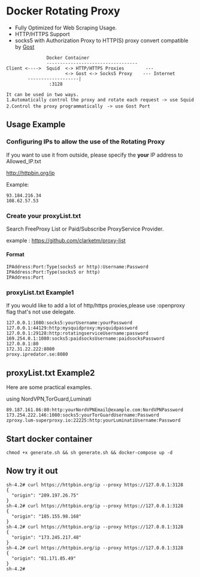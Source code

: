 # Docker Rotating Proxy

- Fully Optimized for Web Scraping Usage.
- HTTP/HTTPS Support
-  socks5 with Authorization Proxy to HTTP(S) proxy convert compatible by [Gost](https://github.com/ginuerzh/gost)



```
               Docker Container
               ----------------------------------
Client <---->  Squid  <-> HTTP/HTTPS Proxies        --- 
                      <-> Gost <-> Socks5 Proxy    --- Internet
        -------------------|
                :3128

It can be used in two ways.
1.Automatically control the proxy and rotate each request -> use Squid
2.Control the proxy programmatically　-> use Gost Port

```


## Usage Example

### Configuring IPs to allow the use of the Rotating Proxy
If you want to use it from outside, please specify the **your** IP address to Allowed_IP.txt

http://httpbin.org/ip

Example:
```
93.184.216.34
108.62.57.53
```

### Create your proxyList.txt
Search FreeProxy List or Paid/Subscribe ProxyService Provider.

example : https://github.com/clarketm/proxy-list

#### Format
```
IPAddress:Port:Type(socks5 or http):Username:Password
IPAddress:Port:Type(socks5 or http)
IPAddress:Port
```

### proxyList.txt Example1
If you would like to add a lot of http/https proxies,please use :openproxy flag that's not use delegate.

```
127.0.0.1:1080:socks5:yourUsername:yourPassword
127.0.0.1:44129:http:mysquidproxy:mysquidpassword
127.0.0.1:29128:http:rotatingserviceUsername:password
169.254.0.1:1080:socks5:paidsocksUsername:paidsocksPassword
127.0.0.1:80
172.31.22.222:8080
proxy.ipredator.se:8080
```

## proxyList.txt Example2
Here are some practical examples.

using NordVPN,TorGuard,Luminati

```
89.187.161.86:80:http:yourNordVPNEmail@example.com:NordVPNPassword
173.254.222.146:1080:socks5:yourTorGuardUsername:Password
zproxy.lum-superproxy.io:22225:http:yourLuminatiUsername:Password
```


## Start docker container
```
chmod +x generate.sh && sh generate.sh && docker-compose up -d
```



## Now try it out
```
sh-4.2# curl https://httpbin.org/ip --proxy https://127.0.0.1:3128
{
  "origin": "209.197.26.75"
}
sh-4.2# curl https://httpbin.org/ip --proxy https://127.0.0.1:3128
{
  "origin": "185.155.98.168"
}
sh-4.2# curl https://httpbin.org/ip --proxy https://127.0.0.1:3128
{
  "origin": "173.245.217.48"
}
sh-4.2# curl https://httpbin.org/ip --proxy https://127.0.0.1:3128
{
  "origin": "81.171.85.49"
}
sh-4.2# 
```